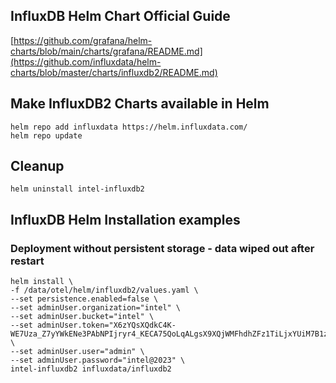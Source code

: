 ## InfluxDB Helm Chart Official Guide
[https://github.com/grafana/helm-charts/blob/main/charts/grafana/README.md](https://github.com/influxdata/helm-charts/blob/master/charts/influxdb2/README.md)

## Make InfluxDB2 Charts available in Helm 
```
helm repo add influxdata https://helm.influxdata.com/
helm repo update
```
## Cleanup
```
helm uninstall intel-influxdb2
```

## InfluxDB Helm Installation examples

### Deployment without persistent storage - data wiped out after restart
```
helm install \
-f /data/otel/helm/influxdb2/values.yaml \
--set persistence.enabled=false \
--set adminUser.organization="intel" \
--set adminUser.bucket="intel" \
--set adminUser.token="X6zYQsXQdkC4K-WE7Uza_Z7yYWkENe3PAbNPIjryr4_KECA75QoLqALgsX9XQjWMFhdhZFz1TiLjxYUiM7B1zw==" \
--set adminUser.user="admin" \
--set adminUser.password="intel@2023" \
intel-influxdb2 influxdata/influxdb2
```
